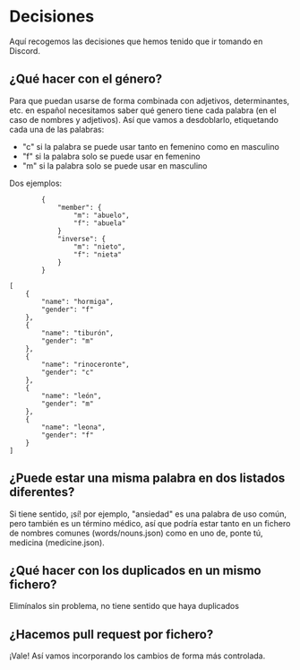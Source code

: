 # Decisiones
Aquí recogemos las decisiones que hemos tenido que ir tomando en Discord.

## ¿Qué hacer con el género?
Para que puedan usarse de forma combinada con adjetivos, determinantes, etc. en español necesitamos saber qué genero tiene cada palabra (en el caso de nombres y adjetivos). Así que vamos a desdoblarlo, etiquetando cada una de las palabras:
- "c" si la palabra se puede usar tanto en femenino como en masculino
- "f" si la palabra solo se puede usar en femenino
- "m" si la palabra solo se puede usar en masculino

Dos ejemplos:
```
        {
            "member": {
                "m": "abuelo",
                "f": "abuela"
            }
            "inverse": {
                "m": "nieto",
                "f": "nieta"
            }
        }
```

```
[
    {
        "name": "hormiga",
        "gender": "f"
    },
    {
        "name": "tiburón",
        "gender": "m"
    },
    {
        "name": "rinoceronte",
        "gender": "c"
    },
    {
        "name": "león",
        "gender": "m"
    },
    {
        "name": "leona",
        "gender": "f"
    }
]
```

## ¿Puede estar una misma palabra en dos listados diferentes?
Si tiene sentido, ¡sí! por ejemplo, "ansiedad" es una palabra de uso común, pero también es un término médico, así que podría estar tanto en un fichero de nombres comunes (words/nouns.json) como en uno de, ponte tú, medicina (medicine.json).

## ¿Qué hacer con los duplicados en un mismo fichero?
Elimínalos sin problema, no tiene sentido que haya duplicados

## ¿Hacemos pull request por fichero?
¡Vale! Así vamos incorporando los cambios de forma más controlada.
